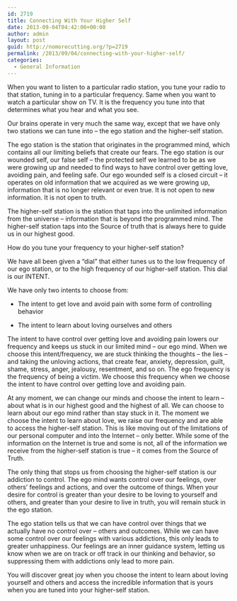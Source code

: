 ```yaml
---
id: 2719
title: Connecting With Your Higher Self
date: 2013-09-04T04:42:00+00:00
author: admin
layout: post
guid: http://nomorecutting.org/?p=2719
permalink: /2013/09/04/connecting-with-your-higher-self/
categories:
  - General Information
---
```

When you want to listen to a particular radio station, you tune your radio to that station, tuning in to a particular frequency. Same when you want to watch a particular show on TV. It is the frequency you tune into that determines what you hear and what you see.

Our brains operate in very much the same way, except that we have only two stations we can tune into &#8211; the ego station and the higher-self station.

The ego station is the station that originates in the programmed mind, which contains all our limiting beliefs that create our fears. The ego station is our wounded self, our false self &#8211; the protected self we learned to be as we were growing up and needed to find ways to have control over getting love, avoiding pain, and feeling safe. Our ego wounded self is a closed circuit &#8211; it operates on old information that we acquired as we were growing up, information that is no longer relevant or even true. It is not open to new information. It is not open to truth.

The higher-self station is the station that taps into the unlimited information from the universe &#8211; information that is beyond the programmed mind. The higher-self station taps into the Source of truth that is always here to guide us in our highest good.

How do you tune your frequency to your higher-self station?

We have all been given a &#8220;dial&#8221; that either tunes us to the low frequency of our ego station, or to the high frequency of our higher-self station. This dial is our INTENT.

We have only two intents to choose from:

* The intent to get love and avoid pain with some form of controlling behavior

* The intent to learn about loving ourselves and others

The intent to have control over getting love and avoiding pain lowers our frequency and keeps us stuck in our limited mind &#8211; our ego mind. When we choose this intent/frequency, we are stuck thinking the thoughts &#8211; the lies &#8211; and taking the unloving actions, that create fear, anxiety, depression, guilt, shame, stress, anger, jealousy, resentment, and so on. The ego frequency is the frequency of being a victim. We choose this frequency when we choose the intent to have control over getting love and avoiding pain.

At any moment, we can change our minds and choose the intent to learn &#8211; about what is in our highest good and the highest of all. We can choose to learn about our ego mind rather than stay stuck in it. The moment we choose the intent to learn about love, we raise our frequency and are able to access the higher-self station. This is like moving out of the limitations of our personal computer and into the Internet &#8211; only better. While some of the information on the Internet is true and some is not, all of the information we receive from the higher-self station is true &#8211; it comes from the Source of Truth.

The only thing that stops us from choosing the higher-self station is our addiction to control. The ego mind wants control over our feelings, over others&#8217; feelings and actions, and over the outcome of things. When your desire for control is greater than your desire to be loving to yourself and others, and greater than your desire to live in truth, you will remain stuck in the ego station.

The ego station tells us that we can have control over things that we actually have no control over &#8211; others and outcomes. While we can have some control over our feelings with various addictions, this only leads to greater unhappiness. Our feelings are an inner guidance system, letting us know when we are on track or off track in our thinking and behavior, so suppressing them with addictions only lead to more pain.

You will discover great joy when you choose the intent to learn about loving yourself and others and access the incredible information that is yours when you are tuned into your higher-self station.